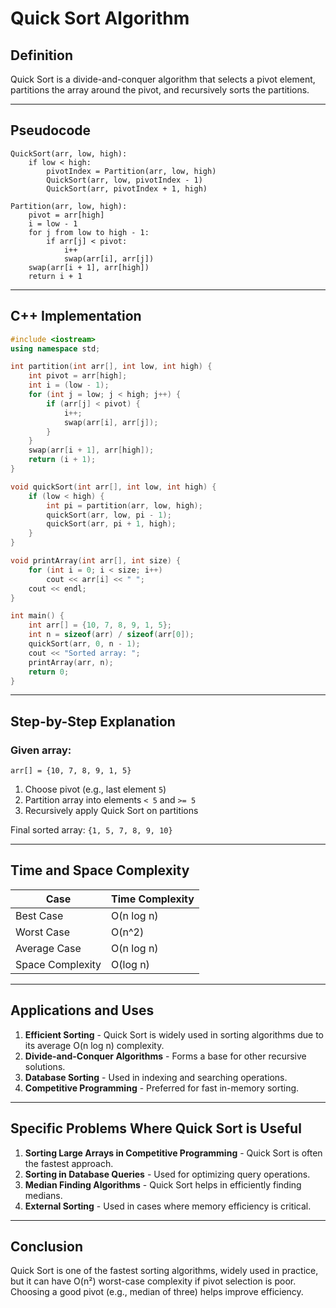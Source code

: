 # Quick Sort Algorithm

## Definition
Quick Sort is a divide-and-conquer algorithm that selects a pivot element, partitions the array around the pivot, and recursively sorts the partitions.

---

## Pseudocode
```plaintext
QuickSort(arr, low, high):
    if low < high:
        pivotIndex = Partition(arr, low, high)
        QuickSort(arr, low, pivotIndex - 1)
        QuickSort(arr, pivotIndex + 1, high)

Partition(arr, low, high):
    pivot = arr[high]
    i = low - 1
    for j from low to high - 1:
        if arr[j] < pivot:
            i++
            swap(arr[i], arr[j])
    swap(arr[i + 1], arr[high])
    return i + 1
```

---

## C++ Implementation
```cpp
#include <iostream>
using namespace std;

int partition(int arr[], int low, int high) {
    int pivot = arr[high];
    int i = (low - 1);
    for (int j = low; j < high; j++) {
        if (arr[j] < pivot) {
            i++;
            swap(arr[i], arr[j]);
        }
    }
    swap(arr[i + 1], arr[high]);
    return (i + 1);
}

void quickSort(int arr[], int low, int high) {
    if (low < high) {
        int pi = partition(arr, low, high);
        quickSort(arr, low, pi - 1);
        quickSort(arr, pi + 1, high);
    }
}

void printArray(int arr[], int size) {
    for (int i = 0; i < size; i++)
        cout << arr[i] << " ";
    cout << endl;
}

int main() {
    int arr[] = {10, 7, 8, 9, 1, 5};
    int n = sizeof(arr) / sizeof(arr[0]);
    quickSort(arr, 0, n - 1);
    cout << "Sorted array: ";
    printArray(arr, n);
    return 0;
}
```

---

## Step-by-Step Explanation
### Given array:
```plaintext
arr[] = {10, 7, 8, 9, 1, 5}
```
1. Choose pivot (e.g., last element `5`)
2. Partition array into elements `< 5` and `>= 5`
3. Recursively apply Quick Sort on partitions

Final sorted array: `{1, 5, 7, 8, 9, 10}`

---

## Time and Space Complexity
| Case       | Time Complexity |
|------------|----------------|
| Best Case  | O(n log n) |
| Worst Case | O(n^2) |
| Average Case | O(n log n) |
| Space Complexity | O(log n) |

---

## Applications and Uses
1. **Efficient Sorting** - Quick Sort is widely used in sorting algorithms due to its average O(n log n) complexity.
2. **Divide-and-Conquer Algorithms** - Forms a base for other recursive solutions.
3. **Database Sorting** - Used in indexing and searching operations.
4. **Competitive Programming** - Preferred for fast in-memory sorting.

---

## Specific Problems Where Quick Sort is Useful
1. **Sorting Large Arrays in Competitive Programming** - Quick Sort is often the fastest approach.
2. **Sorting in Database Queries** - Used for optimizing query operations.
3. **Median Finding Algorithms** - Quick Sort helps in efficiently finding medians.
4. **External Sorting** - Used in cases where memory efficiency is critical.

---

## Conclusion
Quick Sort is one of the fastest sorting algorithms, widely used in practice, but it can have O(n²) worst-case complexity if pivot selection is poor. Choosing a good pivot (e.g., median of three) helps improve efficiency.
